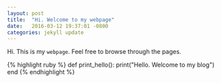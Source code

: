 ```yaml
---
layout: post
title:  "Hi. Welcome to my webpage"
date:   2016-03-12 19:37:01 -0800
categories: jekyll update
---
```


Hi. This is my `webpage`. Feel free to browse through the pages.


{% highlight ruby %}
def print_hello():
  print("Hello. Welcome to my blog")
end
{% endhighlight %}

